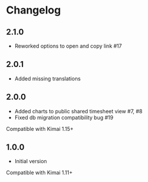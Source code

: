 # Changelog

## 2.1.0

- Reworked options to open and copy link #17

## 2.0.1

- Added missing translations

## 2.0.0

- Added charts to public shared timesheet view #7, #8
- Fixed db migration compatibility bug #19

Compatible with Kimai 1.15+

## 1.0.0

- Initial version
  
Compatible with Kimai 1.11+

